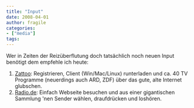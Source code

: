 ```yaml
---
title: "Input"
date: 2008-04-01
author: fragile
categories:
- ["media"]
tags:
---
```

Wer in Zeiten der Reizüberflutung doch tatsächlich noch neuen Input benötigt dem empfehle ich heute:
<ol>
	<li><a href="http://zattoo.com/company" target="_blank">Zattoo</a>: Registrieren, Client (Win/Mac/Linux) runterladen und ca. 40 TV Programme (neuerdings auch ARD, ZDF) über das gute, alte Internet glubschen.</li>
	<li><a href="http://www.radio.de/" target="_blank">Radio.de</a>: Einfach Webseite besuchen und aus einer gigantischen Sammlung 'nen Sender wählen, draufdrücken und loshören.</li>
</ol>